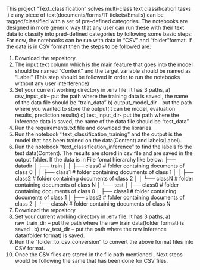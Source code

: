 This project “Text_classification” solves multi-class text classification tasks ,i.e any piece of text(documents/forms/IT tickets/Emails) can be tagged/classified with a set of pre-defined categories.
The notebooks are designed in more generic way that any user can run these with their text data to classify into pred-defined categories by following some basic steps:
For now, the notebooks can be run with data in “CSV”  and “folder”format.
If the data is in CSV format then the steps to be followed are:
1.	Download the repository.
2.	The input text column which is the main feature that goes into the model should be named “Content” and the target variable should be named as “Label” (This step should be followed in order to run the notebooks without any user interference)
3.	Set your current working directory in .env file. It has 3 paths,
a)	csv_input_dir– put the path where the training data is saved , the name of the data file should be “train_data”
b)	output_model_dir – put the path where you wanted to store the output(it can be model, evaluation results, prediction results)
c)	test_input_dir- put the path where the inference data is saved, the name of the data file should be “test_data”
4.	Run the requirements.txt file and download the libraries.
5.	Run the notebook ‘’text_classification_training” and the output is the model that has been trained on the data(Content) and labels(Label).
6.	Run the notebook “text_classification_inference”  to find the labels fo the test data(Content). The results are stored in csv file and are saved in the output folder.
If the data is in File fomat hierarchy like below:
├── datadir
    │   ├── train
    │   │   ├── class0       # folder containing documents of class 0
    │   │   ├── class1       # folder containing documents of class 1
    │   │   ├── class2       # folder containing documents of class 2
    │   │   └── classN       # folder containing documents of class N
    │   └── test 
    │       ├── class0       # folder containing documents of class 0
    │       ├── class1       # folder containing documents of class 1
    │       ├── class2       # folder containing documents of class 2
    │       └── classN       # folder containing documents of class N
1.	Download the repository
2.	Set your current working directory in .env file. It has 3 paths,
a)	raw_train_dir – put the path where the raw  train data(folder format) is saved .
b)	raw_test_dir – put the path where the raw inference data(folder format) is saved.
3.	Run the “folder_to_csv_conversion” to convert the above format files into CSV format.
4.	Once the CSV files are stored in the file path mentioned , Next steps would be following the same that has been done for CSV files.









































































